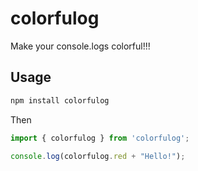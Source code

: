 # colorfulog
Make your console.logs colorful!!!

## Usage
```bash
npm install colorfulog
```
Then
```javascript
import { colorfulog } from 'colorfulog';

console.log(colorfulog.red + "Hello!");
```